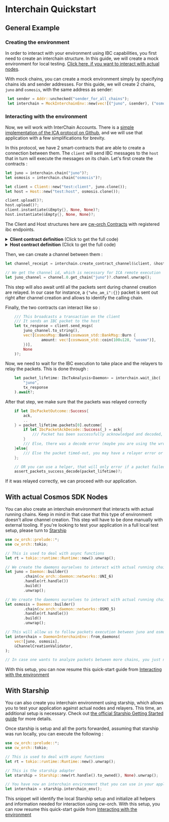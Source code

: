 # Interchain Quickstart

## General Example

### Creating the environment

In order to interact with your environment using IBC capabilities, you first need to create an interchain structure.
In this guide, we will create a mock environment for local testing. [Click here, if you want to interact with actual nodes](#with-actual-cosmos-sdk-nodes).


With mock chains, you can create a mock environment simply by specifying chains ids and sender addresses.
For this guide, we will create 2 chains, `juno` and `osmosis`, with the same address as sender:  
```rust
 let sender = Addr::unchecked("sender_for_all_chains");
 let interchain = MockInterchainEnv::new(vec![("juno", &sender), ("osmosis", &sender)]);
```

### Interacting with the environment

Now, we will work with InterChain Accounts. There is a [simple implementation of the ICA protocol on Github](https://github.com/confio/cw-ibc-demo), and we will use that application with a few simplifications for brevity.

In this protocol, we have 2 smart-contracts that are able to create a connection between them. 
The `client` will send IBC messages to the `host` that in turn will execute the messages on its chain. 
Let's first create the contracts :
```rust
let juno = interchain.chain("juno")?;
let osmosis = interchain.chain("osmosis")?;

let client = Client::new("test:client", juno.clone());
let host = Host::new("test:host", osmosis.clone());

client.upload()?;
host.upload()?;
client.instantiate(&Empty{}, None, None)?;
host.instantiate(&Empty{}, None, None)?;

```
The Client and Host structures here are [cw-orch Contracts](../single_contract/index.md) with registered ibc endpoints. 

<details>
  <summary><strong>Client contract definition</strong> (Click to get the full code)</summary>

```rust
impl<Chain: CwEnv> Uploadable for Client<Chain> {
    // No wasm needed for this example
    // You will need to get the contract wasm of the contracts to be able to interact with actual Cosmos SDK nodes
    fn wasm(&self) -> WasmPath {
        let wasm_path = format!("No wasm");
        WasmPath::new(wasm_path).unwrap()
    }
    // Return a CosmWasm contract wrapper with IBC capabilities
    fn wrapper(&self) -> Box<dyn MockContract<Empty>> {
        Box::new(
            ContractWrapper::new_with_empty(
                simple_ica_controller::contract::execute,
                simple_ica_controller::contract::instantiate,
                simple_ica_controller::contract::query,
            )
            .with_ibc(
                simple_ica_controller::ibc::ibc_channel_open,
                simple_ica_controller::ibc::ibc_channel_connect,
                simple_ica_controller::ibc::ibc_channel_close,
                simple_ica_controller::ibc::ibc_packet_receive,
                simple_ica_controller::ibc::ibc_packet_ack,
                simple_ica_controller::ibc::ibc_packet_timeout,
            ),
        )
    }
}
```  
</details>

<details>
  <summary><strong>Host contract definition</strong> (Click to get the full code)</summary>

```rust
impl<Chain: CwEnv> Uploadable for Host<Chain> {
    // No wasm needed for this example
    // You will need to get the contract wasm of the contracts to be able to interact with actual Cosmos SDK nodes
    fn wasm(&self) -> WasmPath {
        let wasm_path = format!("No wasm");
        WasmPath::new(wasm_path).unwrap()
    }
    // Return a CosmWasm contract wrapper with IBC capabilities
    fn wrapper(&self) -> Box<dyn MockContract<Empty>> {
        Box::new(
            ContractWrapper::new_with_empty(
                host_execute,
                simple_ica_host::contract::instantiate,
                simple_ica_host::contract::query,
            )
            .with_reply(simple_ica_host::contract::reply)
            .with_ibc(
                simple_ica_host::contract::ibc_channel_open,
                simple_ica_host::contract::ibc_channel_connect,
                simple_ica_host::contract::ibc_channel_close,
                simple_ica_host::contract::ibc_packet_receive,
                simple_ica_host::contract::ibc_packet_ack,
                simple_ica_host::contract::ibc_packet_timeout,
            ),
        )
    }
}
```  
</details>

Then, we can create a channel between them : 

```rust
let channel_receipt = interchain.create_contract_channel(&client, &host, None, "simple-ica-v2").await?;

// We get the channel id, which is necessary for ICA remote execution
let juno_channel = channel.0.get_chain("juno")?.channel.unwrap();

```
This step will also await until all the packets sent during channel creation are relayed. In our case for instance, a `{"who_am_i":{}}` packet is sent out right after channel creation and allows to identify the calling chain. 


Finally, the two contracts can interact like so :
```rust
    /// This broadcasts a transaction on the client
    /// It sends an IBC packet to the host
    let tx_response = client.send_msgs(
        juno_channel.to_string(), 
        vec![CosmosMsg::Bank(cosmwasm_std::BankMsg::Burn {
                amount: vec![cosmwasm_std::coin(100u128, "uosmo")],
        })],
        None
    )?;
```

Now, we need to wait for the IBC execution to take place and the relayers to relay the packets. This is done through : 
```rust
    let packet_lifetime: IbcTxAnalysis<Daemon> = interchain.wait_ibc(
        "juno",
        tx_response
    ).await?;
```

After that step, we make sure that the packets was relayed correctly
```rust 
    if let IbcPacketOutcome::Success{
        ack,
        ..
    } = packet_lifetime.packets[0].outcome{
        if let IbcPacketAckDecode::Success(_) = ack{
            /// Packet has been successfully acknowledged and decoded, the transaction has gone through correctly
        }
        /// Else, there was a decode error (maybe you are using the wrong acknowledgement format)
    }else{
        /// Else the packet timed-out, you may have a relayer error or something is wrong in your application
    };

    // OR you can use a helper, that will only error if a packet failed
    assert_packets_success_decode(packet_lifetime)?;

```

If it was relayed correctly, we can proceed with our application.


## With actual Cosmos SDK Nodes

You can also create an interchain environment that interacts with actual running chains. Keep in mind in that case that this type of environment doesn't allow channel creation. This step will have to be done manually with external tooling. If you're looking to test your application in a full local test setup, please turn to [Starship](#with-starship)


```rust
use cw_orch::prelude::*;
use cw_orch::tokio;

// This is used to deal with async functions
let rt = tokio::runtime::Runtime::new().unwrap();

// We create the daemons ourselves to interact with actual running chains (testnet here)
let juno = Daemon::builder()
        .chain(cw_orch::daemon::networks::UNI_6)
        .handle(rt.handle())
        .build()
        .unwrap(); 

// We create the daemons ourselves to interact with actual running chains (testnet here)
let osmosis = Daemon::builder()
        .chain(cw_orch::daemon::networks::OSMO_5)
        .handle(rt.handle())
        .build()
        .unwrap();

// This will allow us to follow packets execution between juno and osmosis
let interchain = DaemonInterchainEnv::from_daemons(
    vec![juno, osmosis],
    &ChannelCreationValidator,
);

// In case one wants to analyze packets between more chains, you just need to add them to the interchain object
```

With this setup, you can now resume this quick-start guide from [Interacting with the environment](#interacting-with-the-environment)

## With Starship

You can also create you interchain environment using starship, which allows you to test your application against actual nodes and relayers. This time, an additional setup is necessary. 
Check out [the official Starship Getting Started guide](https://starship.cosmology.tech/) for more details. 

Once starship is setup and all the ports forwarded, assuming that starship was run locally, you can execute the following : 

```rust
use cw_orch::prelude::*;
use cw_orch::tokio;

// This is used to deal with async functions
let rt = tokio::runtime::Runtime::new().unwrap();

// This is the starship adapter
let starship = Starship::new(rt.handle().to_owned(), None).unwrap();

// You have now an interchain environment that you can use in your application
let interchain = starship.interchain_env();
```

This snippet will identify the local Starship setup and initialize all helpers and information needed for interaction using cw-orch. 
With this setup, you can now resume this quick-start guide from [Interacting with the environment](#interacting-with-the-environment)